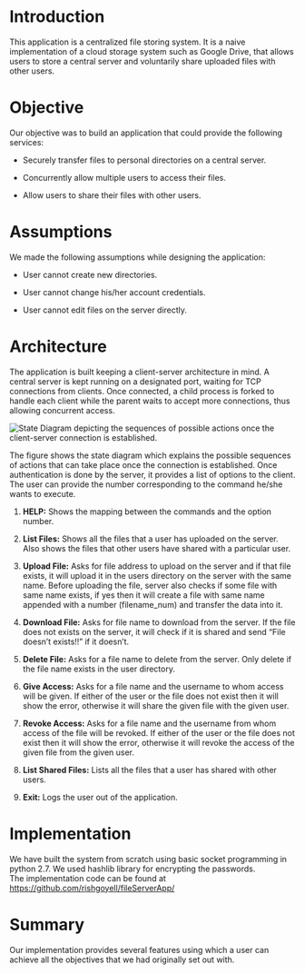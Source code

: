 Introduction
============

This application is a centralized file storing system. It is a naive
implementation of a cloud storage system such as Google Drive, that
allows users to store a central server and voluntarily share uploaded
files with other users.

Objective
=========

Our objective was to build an application that could provide the
following services:

-   Securely transfer files to personal directories on a central server.

-   Concurrently allow multiple users to access their files.

-   Allow users to share their files with other users.

Assumptions
===========

We made the following assumptions while designing the application:

-   User cannot create new directories.

-   User cannot change his/her account credentials.

-   User cannot edit files on the server directly.

Architecture
============

The application is built keeping a client-server architecture in mind. A
central server is kept running on a designated port, waiting for TCP
connections from clients. Once connected, a child process is forked to
handle each client while the parent waits to accept more connections,
thus allowing concurrent access.

![State Diagram depicting the sequences of possible actions once the
client-server connection is established.](stateDiagram.png "fig:")


The figure shows the state diagram which explains the
possible sequences of actions that can take place once the connection is
established. Once authentication is done by the server, it provides a
list of options to the client. The user can provide the number
corresponding to the command he/she wants to execute.

1.  **HELP:**  Shows the mapping between the commands and the option
    number.

2.  **List Files:** Shows all the files that a user has uploaded on the
    server. Also shows the files that other users have shared with a
    particular user.

3.  **Upload File:** Asks for file address to upload on the server and
    if that file exists, it will upload it in the users directory on the
    server with the same name. Before uploading the file, server also
    checks if some file with same name exists, if yes then it will
    create a file with same name appended with a number (filename\_num)
    and transfer the data into it.

4.  **Download File:** Asks for file name to download from the server.
    If the file does not exists on the server, it will check if it is
    shared and send “File doesn’t exists!!” if it doesn’t.

5.  **Delete File:** Asks for a file name to delete from the server.
    Only delete if the file name exists in the user directory.

6.  **Give Access:** Asks for a file name and the username to whom
    access will be given. If either of the user or the file does not
    exist then it will show the error, otherwise it will share the given
    file with the given user.

7.  **Revoke Access:** Asks for a file name and the username from whom
    access of the file will be revoked. If either of the user or the
    file does not exist then it will show the error, otherwise it will
    revoke the access of the given file from the given user.

8.  **List Shared Files:** Lists all the files that a user has shared
    with other users.

9.  **Exit:** Logs the user out of the application.

Implementation
==============

We have built the system from scratch using basic socket programming in
python 2.7. We used hashlib library for encrypting the passwords.\
The implementation code can be found at
<https://github.com/rishgoyell/fileServerApp/>

Summary
=======

Our implementation provides several features using which a user can
achieve all the objectives that we had originally set out with.
